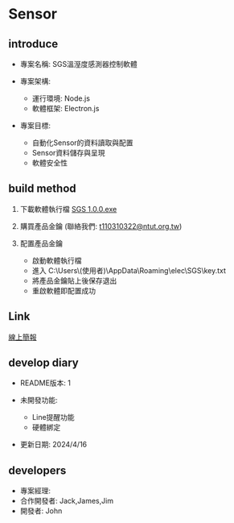 # Sensor
## introduce
* 專案名稱: SGS溫溼度感測器控制軟體
* 專案架構: 
    * 運行環境: Node.js
    * 軟體框架: Electron.js

* 專案目標: 
    * 自動化Sensor的資料讀取與配置
    * Sensor資料儲存與呈現
    * 軟體安全性

## build method
1. 下載軟體執行檔 [SGS 1.0.0.exe](build/SGS%201.0.0.exe)
2. 購買產品金鑰 (聯絡我們: t110310322@ntut.org.tw)
3. 配置產品金鑰

    * 啟動軟體執行檔
    * 進入 C:\Users\\(使用者)\AppData\Roaming\elec\SGS\key.txt
    * 將產品金鑰貼上後保存退出
    * 重啟軟體即配置成功
        


## Link
[線上簡報](https://docs.google.com/presentation/d/18V59yiEk_2ZRg2WqlsSH-nUcQ5UiAxQdoctejt6JqYA/edit#slide=id.g2c866df07aa_0_0)
## develop diary
* README版本: 1
* 未開發功能:
    * Line提醒功能
    * 硬體綁定

* 更新日期: 2024/4/16
## developers
* 專案經理:  
* 合作開發者: Jack,James,Jim
* 開發者: John